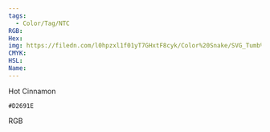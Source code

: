 ```yaml
---
tags:
  - Color/Tag/NTC
RGB:
Hex:
img: https://filedn.com/l0hpzxl1f01yT7GHxtF8cyk/Color%20Snake/SVG_Tumb%20Mass%20No%20Name/D2691E.svg
CMYK:
HSL:
Name:
---
```

Hot Cinnamon
```palette
#D2691E
```
RGB
